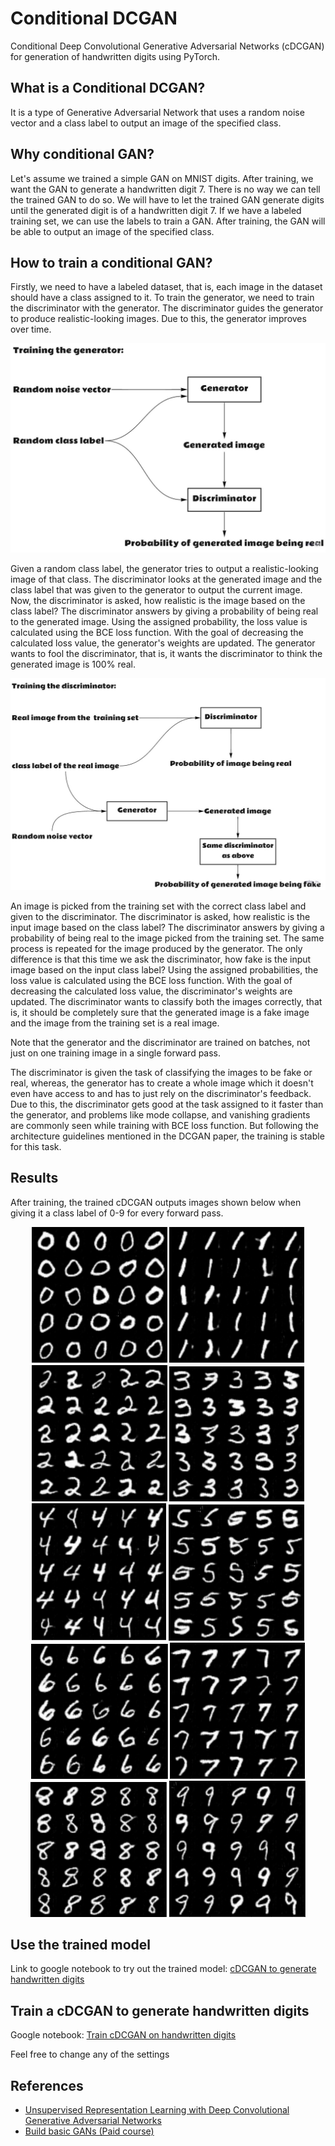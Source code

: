 # Conditional DCGAN 
Conditional Deep Convolutional Generative Adversarial Networks (cDCGAN) for generation of handwritten digits using PyTorch.

## What is a Conditional DCGAN?
It is a type of Generative Adversarial Network that uses a random noise vector and a class label to output an image of the specified class.

## Why conditional GAN?
Let's assume we trained a simple GAN on MNIST digits. After training, we want the GAN to generate a handwritten digit 7. There is no way we can tell the trained GAN to do so. We will have to let the trained GAN generate digits until the generated digit is of a handwritten digit 7. If we have a labeled training set, we can use the labels to train a GAN. After training, the GAN will be able to output an image of the specified class.

## How to train a conditional GAN?
Firstly, we need to have a labeled dataset, that is, each image in the dataset should have a class assigned to it. To train the generator, we need to train the discriminator with the generator. The discriminator guides the generator to produce realistic-looking images. Due to this, the generator improves over time.
<div align="center"><img src="images/training_gen.jpg" width="600px"></div>

Given a random class label, the generator tries to output a realistic-looking image of that class. The discriminator looks at the generated image and the class label that was given to the generator to output the current image. Now, the discriminator is asked, how realistic is the image based on the class label? The discriminator answers by giving a probability of being real to the generated image. Using the assigned probability, the loss value is calculated using the BCE loss function. With the goal of decreasing the calculated loss value, the generator's weights are updated. The generator wants to fool the discriminator, that is, it wants the discriminator to think the generated image is 100% real.

<div align="center"><img src="images/training_disc.jpg" width="600px"></div>

An image is picked from the training set with the correct class label and given to the discriminator. The discriminator is asked, how realistic is the input image based on the class label? The discriminator answers by giving a probability of being real to the image picked from the training set.
The same process is repeated for the image produced by the generator. The only difference is that this time we ask the discriminator, how fake is the input image based on the input class label? Using the assigned probabilities, the loss value is calculated using the BCE loss function. With the goal of decreasing the calculated loss value, the discriminator's weights are updated. The discriminator wants to classify both the images correctly, that is, it should be completely sure that the generated image is a fake image and the image from the training set is a real image.

Note that the generator and the discriminator are trained on batches, not just on one training image in a single forward pass.

The discriminator is given the task of classifying the images to be fake or real, whereas, the generator has to create a whole image which it doesn't even have access to and has to just rely on the discriminator's feedback. Due to this, the discriminator gets good at the task assigned to it faster than the generator, and problems like mode collapse, and vanishing gradients are commonly seen while training with BCE loss function. But following the architecture guidelines mentioned in the DCGAN paper, the training is stable for this task.

## Results
After training, the trained cDCGAN outputs images shown below when giving it a class label of 0-9 for every forward pass.
<div align="center">
	<img src="images/zero.png">
	<img src="images/one.png">
	<img src="images/two.png">
	<img src="images/three.png">
	<img src="images/four.png">
	<img src="images/five.png">
	<img src="images/six.png">
	<img src="images/seven.png">
	<img src="images/eight.png">
	<img src="images/nine.png">
</div>

## Use the trained model
Link to google notebook to try out the trained model: [cDCGAN to generate handwritten digits](https://colab.research.google.com/drive/1Uzd6BZ0wo5C212cYpKDnsD3mwt1QZCFU?usp=sharing)

## Train a cDCGAN to generate handwritten digits
Google notebook: [Train cDCGAN on handwritten digits](https://colab.research.google.com/drive/1kUluaJ5fKhcUHbR2Bl0MI5CdvzVQ9P8i?usp=sharing)

Feel free to change any of the settings

## References
* [Unsupervised Representation Learning with Deep Convolutional Generative Adversarial Networks](https://arxiv.org/pdf/1511.06434.pdf)
* [Build basic GANs (Paid course)](https://www.coursera.org/learn/build-basic-generative-adversarial-networks-gans)
